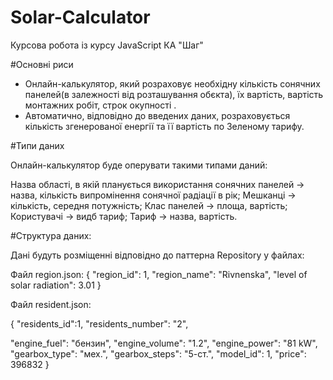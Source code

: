 # Solar-Calculator

Курсова робота із курсу JavaScript КА "Шаг"

#Основні риси
- Онлайн-калькулятор, який розраховує необхідну кількість сонячних панелей(в залежності від розташування обєкта), їх вартість, вартість монтажних робіт, строк окупності .
- Автоматично, відповідно до введених даних, розраховується  кількість згенерованої  енергії та її вартість по Зеленому тарифу.

#Типи даних

Онлайн-калькулятор буде оперувати такими типами даний:

Назва області, в якій планується використання сонячних панелей -> назва, кількість випромінення сонячної радіації в рік;
Мешканці -> кількість, середня потужність;
Клас панелей -> площа, вартість;
Користувачі -> видб тариф;
Тариф -> назва, вартість.

#Структура даних:

Дані будуть розміщенні відповідно до паттерна Repository у файлах:

Файл 
region.json:
{
  "region_id": 1,
  "region_name": "Rivnenska",
  "level of solar radiation": 3.01
}

Файл resident.json:

{
  "residents_id":1,
  "residents_number": "2",
  
  
  
  "engine_fuel": "бензин",
  "engine_volume": "1.2",
  "engine_power": "81 kW",
  "gearbox_type": "мех.",
  "gearbox_steps": "5-cт.",
  "model_id": 1,
  "price": 396832
}
